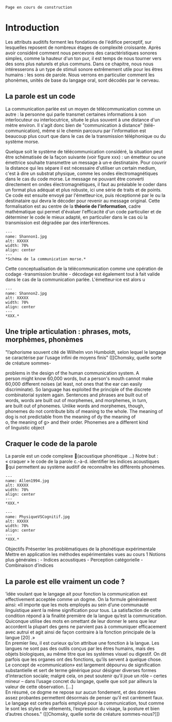 
```{warning}
Page en cours de construction
```

# Introduction

Les attributs auditifs forment les fondations de l'édifice perceptif, sur lesquelles reposent de nombreux étages de complexité croissante. Après avoir considéré comment nous percevons des caractéristiques sonores simples, comme la hauteur d'un ton pur, il est temps de nous tourner vers des sons plus naturels et plus communs. Dans ce chapitre, nous nous intéresserons à un type de stimuli sonore extrêmement utile pour les êtres humains : les sons de parole. Nous verrons en particulier comment les phonèmes, unités de base du langage oral, sont décodés par le cerveau.  

## La parole est un code 

La communication parlée est un moyen de télécommunication comme un autre : la personne qui parle transmet certaines informations à son interlocuteur ou interlocutrice, située le plus souvent à une distance d'un mètre environ. Il s'agit donc bien de "communication à distance" (télé-communication), même si le chemin parcouru par l'information est beaucoup plus court que dans le cas de la transmission téléphonique ou du système morse.

Quelque soit le système de télécommunication considéré, la situation peut être schématisée de la façon suivante (voir figure xxx) : un émetteur ou une émettrice souhaite transmettre un message à un·e destinataire. Pour couvrir la distance qui les sépare il est nécessaire d'utiliser un certain medium, c'est à dire un substrat physique, comme les ondes électromagnétiques dans le cas du code morse. Le message ne pouvant être converti directement en ondes électromagnétiques, il faut au préalable le coder dans un format plus adéquat et plus robuste, ici une série de traits et de points. Ce code est ensuite envoyé par l'émetteur·ice, puis réceptionné par le ou la destinataire qui devra le décoder pour revenir au message original. Cette formalisation est au centre de la **théorie de l'information**, cadre mathématique qui permet d'évaluer l'efficacité d'un code particulier et de déterminer le code le mieux adapté, en particulier dans le cas où la transmission est dégradée par des interférences.

```{figure} Shannon1.jpg
---
name: Shannon1.jpg
alt: XXXXX
width: 70%
align: center
---
*Schéma de la communication morse.*
```

Cette conceptualisation de la télécommunication comme une opération de codage -transmission bruitée - décodage est également tout à fait valide dans le cas de la communication parlée. L'émetteur·ice est alors u


```{figure} Shannon2.jpg
---
name: Shannon2.jpg
alt: XXXXX
width: 70%
align: center
---
*XXX.*
```

## Une triple articulation : phrases, mots, morphèmes, phonèmes 


"l’aphorisme souvent cité de Wilhelm von Humboldt, selon lequel le langage se caractérise par l’usage infini de moyens finis" ([[Chomsky, quelle sorte de créature sommes-

problems in the design of the human communication system. A  
person might know 60,000 words, but a person's mouth cannot make  
60,000 different noises (at least, not ones that the ear can easily  
discriminate). So language has exploited the principle of the discrete  
combinatorial system again. Sentences and phrases are built out of  
words, words are built out of morphemes, and morphemes, in turn,  
are built out of phonemes. Unlike words and morphemes, though,  
phonemes do not contribute bits of meaning to the whole. The meaning of dog is not predictable from the meaning of dy the meaning of  
o, the meaning of g\> and their order. Phonemes are a different kind  
of linguistic object

## Craquer le code de la parole 

La parole est un code complexe (acoustique  phonétique  …)
Notre but : « craquer » le code de la parole c.-à-d. identifier les indices acoustiques qui permettent au système auditif de reconnaître les différents phonèmes.


```{figure} Allen1994.jpg
---
name: Allen1994.jpg
alt: XXXXX
width: 70%
align: center
---
*XXX.*
```

```{figure} PhysiqueVSCognitif.jpg
---
name: PhysiqueVSCognitif.jpg
alt: XXXXX
width: 70%
align: center
---
*XXX.*
```

Objectifs
Présenter les problématiques de la phonétique expérimentale
Mettre en application les méthodes expérimentales vues au cours 1
Notions plus générales :
	- Indices acoustiques
	- Perception catégorielle
	- Combinaison d’indices

## La parole est elle vraiment un code ?

’idée voulant que le langage ait pour fonction la communication est effectivement acceptée comme un dogme. On la formule généralement ainsi: «Il importe que les mots employés au sein d’une communauté linguistique aient la même signification pour tous. La satisfaction de cette condition répond à la finalité première de la langue qu’est la communication. Quiconque utilise des mots en omettant de leur donner le sens que leur accordent la plupart des gens ne parvient pas à communiquer efficacement avec autrui et agit ainsi de façon contraire à la fonction principale de la langue [20] .»  
En premier lieu, il est curieux qu’on attribue une fonction à la langue. Les langues ne sont pas des outils conçus par les êtres humains, mais des objets biologiques, au même titre que les systèmes visuel ou digestif. On dit parfois que les organes ont des fonctions, qu’ils servent à quelque chose.  
Le concept de «communication» est largement dépourvu de signification substantielle et sert de terme générique pour désigner diverses formes d’interaction sociale; malgré cela, on peut soutenir qu’il joue un rôle – certes mineur – dans l’usage concret du langage, quelle que soit par ailleurs la valeur de cette observation. […]  
En résumé, ce dogme ne repose sur aucun fondement, et des données assez probantes permettent désormais de penser qu’il est carrément faux. Le langage est certes parfois employé pour la communication, tout comme le sont les styles de vêtements, l’expression du visage, la posture et bien d’autres choses." ([[Chomsky, quelle sorte de créature sommes-nous?]])  
